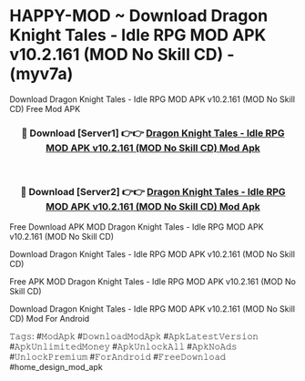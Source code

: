 # HAPPY-MOD ~ Download Dragon Knight Tales - Idle RPG MOD APK v10.2.161 (MOD No Skill CD) - (myv7a)
Download Dragon Knight Tales - Idle RPG MOD APK v10.2.161 (MOD No Skill CD) Free Mod APK

<div align="center">
<h3>🔴 Download [Server1] 👉👉 <a href="https://apk-comot.site?title=Dragon_Knight_Tales_-_Idle_RPG_MOD_APK_v10.2.161_(MOD_No_Skill_CD)">Dragon Knight Tales - Idle RPG MOD APK v10.2.161 (MOD No Skill CD) Mod Apk</a></h3><br>

<h3>🔴 Download [Server2] 👉👉 <a href="https://apk-comot.site?title=Dragon_Knight_Tales_-_Idle_RPG_MOD_APK_v10.2.161_(MOD_No_Skill_CD)">Dragon Knight Tales - Idle RPG MOD APK v10.2.161 (MOD No Skill CD) Mod Apk</a></h3>
</div>


Free Download APK MOD Dragon Knight Tales - Idle RPG MOD APK v10.2.161 (MOD No Skill CD)

Download Dragon Knight Tales - Idle RPG MOD APK v10.2.161 (MOD No Skill CD) 

Free APK MOD Dragon Knight Tales - Idle RPG MOD APK v10.2.161 (MOD No Skill CD) 

Download Dragon Knight Tales - Idle RPG MOD APK v10.2.161 (MOD No Skill CD) Mod For Android

𝚃𝚊𝚐𝚜: #𝙼𝚘𝚍𝙰𝚙𝚔 #𝙳𝚘𝚠𝚗𝚕𝚘𝚊𝚍𝙼𝚘𝚍𝙰𝚙𝚔 #𝙰𝚙𝚔𝙻𝚊𝚝𝚎𝚜𝚝𝚅𝚎𝚛𝚜𝚒𝚘𝚗 #𝙰𝚙𝚔𝚄𝚗𝚕𝚒𝚖𝚒𝚝𝚎𝚍𝙼𝚘𝚗𝚎𝚢 #𝙰𝚙𝚔𝚄𝚗𝚕𝚘𝚌𝚔𝙰𝚕𝚕 #𝙰𝚙𝚔𝙽𝚘𝙰𝚍𝚜 #𝚄𝚗𝚕𝚘𝚌𝚔𝙿𝚛𝚎𝚖𝚒𝚞𝚖 #𝙵𝚘𝚛𝙰𝚗𝚍𝚛𝚘𝚒𝚍 #𝙵𝚛𝚎𝚎𝙳𝚘𝚠𝚗𝚕𝚘𝚊𝚍 #home_design_mod_apk